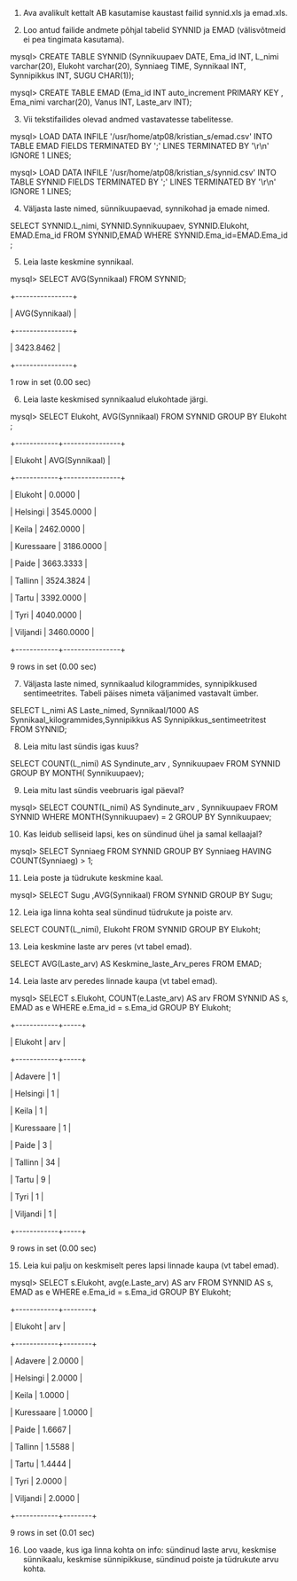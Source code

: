 1. Ava avalikult kettalt AB kasutamise kaustast failid synnid.xls ja emad.xls.

2. Loo antud failide andmete põhjal tabelid SYNNID ja EMAD (välisvõtmeid ei pea tingimata kasutama).



mysql> CREATE TABLE SYNNID (Synnikuupaev DATE, Ema_id INT, L_nimi varchar(20), Elukoht varchar(20), Synniaeg TIME, Synnikaal INT, Synnipikkus INT, SUGU CHAR(1));



mysql> CREATE TABLE EMAD (Ema_id INT auto_increment PRIMARY KEY , Ema_nimi varchar(20), Vanus INT, Laste_arv INT);



3. Vii tekstifailides olevad andmed vastavatesse tabelitesse.



mysql> LOAD DATA INFILE '/usr/home/atp08/kristian_s/emad.csv' INTO TABLE EMAD FIELDS TERMINATED BY ';' LINES TERMINATED BY  '\r\n' IGNORE 1 LINES;



mysql> LOAD DATA INFILE '/usr/home/atp08/kristian_s/synnid.csv' INTO TABLE SYNNID FIELDS TERMINATED BY ';' LINES TERMINATED BY  '\r\n' IGNORE 1 LINES;



4. Väljasta laste nimed, sünnikuupaevad, synnikohad ja emade nimed.



SELECT SYNNID.L_nimi, SYNNID.Synnikuupaev, SYNNID.Elukoht, EMAD.Ema_id   FROM SYNNID,EMAD WHERE SYNNID.Ema_id=EMAD.Ema_id ;





5. Leia laste keskmine synnikaal.



mysql> SELECT AVG(Synnikaal) FROM SYNNID;

+----------------+

| AVG(Synnikaal) |

+----------------+

|      3423.8462 |

+----------------+

1 row in set (0.00 sec)





6. Leia laste keskmised synnikaalud elukohtade järgi.





mysql> SELECT Elukoht,  AVG(Synnikaal) FROM SYNNID GROUP BY Elukoht ;

+------------+----------------+

| Elukoht    | AVG(Synnikaal) |

+------------+----------------+

| Elukoht    |         0.0000 |

| Helsingi   |      3545.0000 |

| Keila      |      2462.0000 |

| Kuressaare |      3186.0000 |

| Paide      |      3663.3333 |

| Tallinn    |      3524.3824 |

| Tartu      |      3392.0000 |

| Tyri       |      4040.0000 |

| Viljandi   |      3460.0000 |

+------------+----------------+

9 rows in set (0.00 sec)





7. Väljasta laste nimed, synnikaalud kilogrammides, synnipikkused sentimeetrites. Tabeli päises nimeta väljanimed vastavalt ümber.



 SELECT L_nimi AS Laste_nimed, Synnikaal/1000 AS Synnikaal_kilogrammides,Synnipikkus AS Synnipikkus_sentimeetritest FROM SYNNID;



8. Leia mitu last sündis igas kuus?



SELECT COUNT(L_nimi) AS Syndinute_arv , Synnikuupaev FROM SYNNID  GROUP BY MONTH( Synnikuupaev);



9. Leia mitu last sündis veebruaris igal päeval?



mysql> SELECT COUNT(L_nimi) AS Syndinute_arv , Synnikuupaev FROM SYNNID  WHERE MONTH(Synnikuupaev) = 2 GROUP BY Synnikuupaev;



10. Kas leidub selliseid lapsi, kes on sündinud ühel ja samal kellaajal?



mysql> SELECT Synniaeg FROM SYNNID GROUP BY Synniaeg HAVING COUNT(Synniaeg) > 1;





11. Leia poste ja tüdrukute keskmine kaal.



mysql> SELECT Sugu ,AVG(Synnikaal) FROM SYNNID  GROUP BY Sugu;





12. Leia iga linna kohta seal sündinud tüdrukute ja poiste arv.



SELECT COUNT(L_nimi), Elukoht  FROM SYNNID GROUP BY Elukoht;





13. Leia keskmine laste arv peres (vt tabel emad).



SELECT AVG(Laste_arv) AS Keskmine_laste_Arv_peres FROM EMAD;



14. Leia laste arv peredes linnade kaupa (vt tabel emad).



mysql> SELECT s.Elukoht, COUNT(e.Laste_arv) AS arv FROM SYNNID AS s, EMAD as e WHERE e.Ema_id = s.Ema_id GROUP BY Elukoht;

+------------+-----+

| Elukoht    | arv |

+------------+-----+

| Adavere    |   1 |

| Helsingi   |   1 |

| Keila      |   1 |

| Kuressaare |   1 |

| Paide      |   3 |

| Tallinn    |  34 |

| Tartu      |   9 |

| Tyri       |   1 |

| Viljandi   |   1 |

+------------+-----+

9 rows in set (0.00 sec)





15. Leia kui palju on keskmiselt peres lapsi linnade kaupa (vt tabel emad).



mysql> SELECT s.Elukoht, avg(e.Laste_arv) AS arv FROM SYNNID AS s, EMAD as e WHERE e.Ema_id = s.Ema_id GROUP BY Elukoht;

+------------+--------+

| Elukoht    | arv    |

+------------+--------+

| Adavere    | 2.0000 |

| Helsingi   | 2.0000 |

| Keila      | 1.0000 |

| Kuressaare | 1.0000 |

| Paide      | 1.6667 |

| Tallinn    | 1.5588 |

| Tartu      | 1.4444 |

| Tyri       | 2.0000 |

| Viljandi   | 2.0000 |

+------------+--------+

9 rows in set (0.01 sec)





16. Loo vaade, kus iga linna kohta on info: sündinud laste arvu, keskmise sünnikaalu, keskmise sünnipikkuse, sündinud poiste ja tüdrukute arvu kohta.

